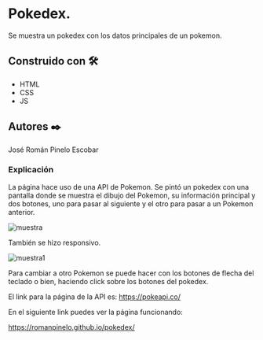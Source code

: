 # Pokedex.

Se muestra un pokedex con los datos principales de un pokemon.


## Construido con 🛠️

* HTML
* CSS
* JS


## Autores ✒️

José Román Pinelo Escobar


### Explicación

La página hace uso de una API de Pokemon. Se pintó un pokedex con una pantalla donde se muestra el dibujo del Pokemon, su información principal y dos botones, uno para pasar al siguiente y el otro para pasar a un Pokemon anterior.

![muestra](https://user-images.githubusercontent.com/71656431/151690107-9ec59ec7-11c9-4beb-b3f1-8b3994646d21.jpg)


También se hizo responsivo.

![muestra1](https://user-images.githubusercontent.com/71656431/51690111-ecbedea7-f611-4c3a-a4de-ff766044e366.jpg)


Para cambiar a otro Pokemon se puede hacer con los botones de flecha del teclado o bien, haciendo click sobre los botones del pokedex.

El link para la página de la API es:  https://pokeapi.co/


En el siguiente link puedes ver la página funcionando: 

https://romanpinelo.github.io/pokedex/
